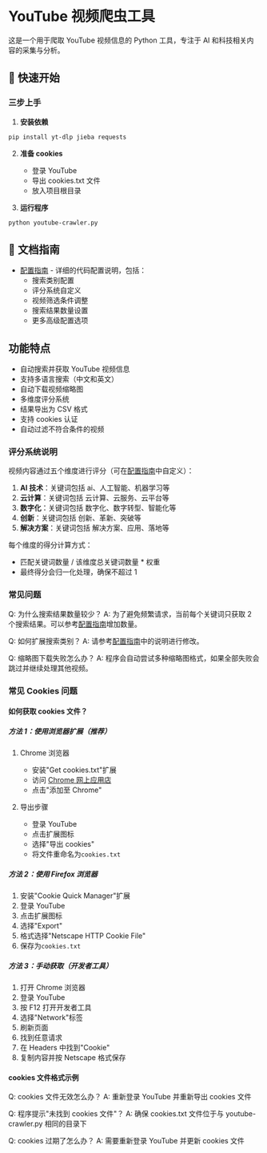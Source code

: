# YouTube 视频爬虫工具

这是一个用于爬取 YouTube 视频信息的 Python 工具，专注于 AI 和科技相关内容的采集与分析。

## 🚀 快速开始

### 三步上手

1. **安装依赖**

```bash
pip install yt-dlp jieba requests
```

2. **准备 cookies**

   - 登录 YouTube
   - 导出 cookies.txt 文件
   - 放入项目根目录

3. **运行程序**

```bash
python youtube-crawler.py
```

## 📖 文档指南

- [配置指南](配置指南.md) - 详细的代码配置说明，包括：
  - 搜索类别配置
  - 评分系统自定义
  - 视频筛选条件调整
  - 搜索结果数量设置
  - 更多高级配置选项

## 功能特点

- 自动搜索并获取 YouTube 视频信息
- 支持多语言搜索（中文和英文）
- 自动下载视频缩略图
- 多维度评分系统
- 结果导出为 CSV 格式
- 支持 cookies 认证
- 自动过滤不符合条件的视频

### 评分系统说明

视频内容通过五个维度进行评分（可在[配置指南](配置指南.md#2-评分系统配置)中自定义）：

1. **AI 技术**：关键词包括 ai、人工智能、机器学习等
2. **云计算**：关键词包括 云计算、云服务、云平台等
3. **数字化**：关键词包括 数字化、数字转型、智能化等
4. **创新**：关键词包括 创新、革新、突破等
5. **解决方案**：关键词包括 解决方案、应用、落地等

每个维度的得分计算方式：

- 匹配关键词数量 / 该维度总关键词数量 \* 权重
- 最终得分会归一化处理，确保不超过 1

### 常见问题

Q: 为什么搜索结果数量较少？
A: 为了避免频繁请求，当前每个关键词只获取 2 个搜索结果。可以参考[配置指南](配置指南.md#4-搜索结果数量配置)增加数量。

Q: 如何扩展搜索类别？
A: 请参考[配置指南](配置指南.md#1-搜索类别配置)中的说明进行修改。

Q: 缩略图下载失败怎么办？
A: 程序会自动尝试多种缩略图格式，如果全部失败会跳过并继续处理其他视频。

### 常见 Cookies 问题

#### 如何获取 cookies 文件？

##### 方法 1：使用浏览器扩展（推荐）

1. Chrome 浏览器

   - 安装"Get cookies.txt"扩展
   - 访问 [Chrome 网上应用店](https://chrome.google.com/webstore/detail/get-cookiestxt/bgaddhkoddajcdgocldbbfleckgcbcid)
   - 点击"添加至 Chrome"

2. 导出步骤
   - 登录 YouTube
   - 点击扩展图标
   - 选择"导出 cookies"
   - 将文件重命名为`cookies.txt`

##### 方法 2：使用 Firefox 浏览器

1. 安装"Cookie Quick Manager"扩展
2. 登录 YouTube
3. 点击扩展图标
4. 选择"Export"
5. 格式选择"Netscape HTTP Cookie File"
6. 保存为`cookies.txt`

##### 方法 3：手动获取（开发者工具）

1. 打开 Chrome 浏览器
2. 登录 YouTube
3. 按 F12 打开开发者工具
4. 选择"Network"标签
5. 刷新页面
6. 找到任意请求
7. 在 Headers 中找到"Cookie"
8. 复制内容并按 Netscape 格式保存

#### cookies 文件格式示例

Q: cookies 文件无效怎么办？
A: 重新登录 YouTube 并重新导出 cookies 文件

Q: 程序提示"未找到 cookies 文件"？
A: 确保 cookies.txt 文件位于与 youtube-crawler.py 相同的目录下

Q: cookies 过期了怎么办？
A: 需要重新登录 YouTube 并更新 cookies 文件
